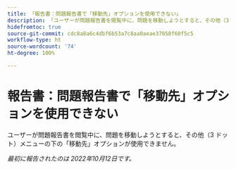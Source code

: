 ```yaml
---
title: 「報告書：問題報告書で「移動先」オプションを使用できない」
description: 「ユーザーが問題報告書を閲覧中に、問題を移動しようとすると、その他（3 ドット）メニューの下の「移動先」オプションが使用できません。」
hidefromtoc: true
source-git-commit: cdc8a8a6c4dbf6b53a7c8aa0aeae37058f60f5c5
workflow-type: ht
source-wordcount: '74'
ht-degree: 100%

---
```



# 報告書：問題報告書で「移動先」オプションを使用できない

ユーザーが問題報告書を閲覧中に、問題を移動しようとすると、その他（3 ドット）メニューの下の「移動先」オプションが使用できません。

_最初に報告されたのは 2022年10月12日です。_

